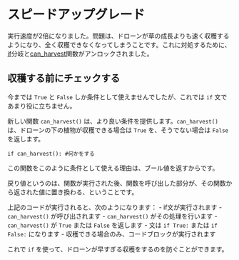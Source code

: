 # スピードアップグレード
実行速度が2倍になりました。問題は、ドローンが草の成長よりも速く収穫するようになり、全く収穫できなくなってしまうことです。これに対処するために、[if](docs/scripting/if.md)分岐と[can_harvest](functions/can_harvest)関数がアンロックされました。

## 収穫する前にチェックする
今までは `True` と `False` しか条件として使えませんでしたが、これでは `if` 文であまり役に立ちません。

新しい関数 `can_harvest()` は、より良い条件を提供します。`can_harvest()` は、ドローンの下の植物が収穫できる場合は `True` を、そうでない場合は `False` を返します。

`if can_harvest():
	#何かをする`

この関数をこのように条件として使える理由は、ブール値を返すからです。

戻り値というのは、関数が実行された後、関数を呼び出した部分が、その関数から返された値に置き換わる、ということです。

上記のコードが実行されると、次のようになります：
	- if文が実行されます
	- `can_harvest()` が呼び出されます
	- `can_harvest()` がその処理を行います
	- `can_harvest()` が `True` または `False` を返します
	- 文は `if True:` または `if False:` になります
	- 収穫できる場合のみ、コードブロックが実行されます

これで `if` を使って、ドローンが早すぎる収穫をするのを防ぐことができます。